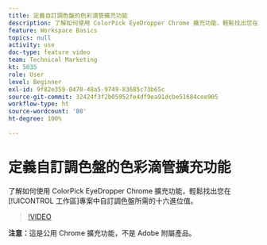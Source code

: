 ```yaml
---
title: 定義自訂調色盤的色彩滴管擴充功能
description: 了解如何使用 ColorPick EyeDropper Chrome 擴充功能，輕鬆找出您在工作區專案中自訂調色盤所需的十六進位值。
feature: Workspace Basics
topics: null
activity: use
doc-type: feature video
team: Technical Marketing
kt: 5035
role: User
level: Beginner
exl-id: 9f82e359-0470-48a5-9749-83685c73b65c
source-git-commit: 32424f3f2b05952fe4df9ea91dcbe51684cee905
workflow-type: ht
source-wordcount: '80'
ht-degree: 100%

---
```


# 定義自訂調色盤的色彩滴管擴充功能

了解如何使用 ColorPick EyeDropper Chrome 擴充功能，輕鬆找出您在[!UICONTROL 工作區]專案中自訂調色盤所需的十六進位值。

>[!VIDEO](https://video.tv.adobe.com/v/33775/?quality=12)

**注意：**&#x200B;這是公用 Chrome 擴充功能，不是 Adobe 附屬產品。
